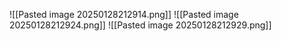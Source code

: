 ![[Pasted image 20250128212914.png]]
![[Pasted image 20250128212924.png]]
![[Pasted image 20250128212929.png]]
